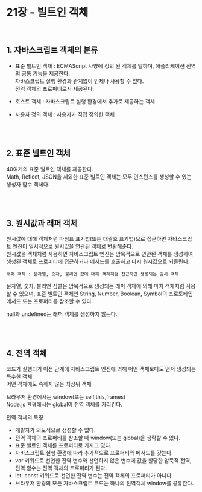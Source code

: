 # 21장 - 빌트인 객체

</br>

## 1. 자바스크립트 객체의 분류

- 표준 빌트인 객체 : ECMAScript 사양에 정의 된 객체를 말하며, 애플리케이션 전역의 공통 기능을 제공한다.  
  자바스크립트 실행 환경과 관계없이 언제나 사용할 수 있다.  
  전역 객체의 프로퍼티로서 제공된다.

- 호스트 객체 : 자바스크립트 실행 환경에서 추가로 제공하는 객체

- 사용자 정의 객체 : 사용자가 직접 정의한 객체

</br>
</br>

## 2. 표준 빌트인 객체

40여개의 표준 빌트인 객체를 제공한다.  
Math, Reflect, JSON을 제외한 표준 빌트인 객체는 모두 인스턴스를 생성할 수 있는 생성자 함수 객체다.

</br>
</br>

## 3. 원시값과 래퍼 객체

원시값에 대해 객체처럼 마침표 표기법(또는 대괄호 표기법)으로 접근하면 자바스크립트 엔진이 일시적으로 원시값을 연관된 객체로 변환해준다.  
원시값을 객체처럼 사용하면 자바스크립트 엔진은 암묵적으로 연관된 객체를 생성하여 생성된 객체로 프로퍼티에 접근하거나 메서드를 호출하고 다시 원시값으로 되돌린다.

```
래퍼 객체 : 문자열, 숫자, 불리언 값에 대해 객체처럼 접근하면 생성되는 임시 객체
```

문자열, 숫자, 불리언 심벌은 암묵적으로 생성되는 래퍼 객체에 의해 마치 객체처럼 사용할 수 있으며, 표준 빌트인 객체인 String, Number, Boolean, Symbol의 프로토타입 메서드 또는 프로퍼티를 참조할 수 있다.

null과 undefined는 래퍼 객체를 생성하지 않는다.

</br>
</br>

## 4. 전역 객체

코드가 실행되기 이전 단계에 자바스크립트 엔진에 의해 어떤 객체보다도 먼저 생성되는 특수한 객체  
어떤 객체에도 속하지 않은 최상위 객체

브라우저 환경에서는 window(또는 self,this,frames)  
Node.js 환경에서는 global이 전역 객체를 가리킨다.

전역 객체의 특징

- 개발자가 의도적으로 생성할 수 없다.
- 전역 객체의 프로퍼티를 참조할 때 window(또는 global)을 생략할 수 있다.
- 표준 빌트인 객체를 프로퍼티로 가지고 있다.
- 자바스크립트 실행 환경에 따라 추가적으로 프로퍼티와 메서드를 갖는다.
- var 키워드로 선언한 전역 변수와 선언하지 않은 변수에 값을 할당한 암묵적 전역, 전역 함수는 전역 객체의 프로퍼티가 된다.
- let, const 키워드로 선언한 전역 변수는 전역 객체의 프로퍼티가 아니다.
- 브라우저 환경의 모든 자바스크립트 코드는 하나의 전역객체 window를 공유한다.
